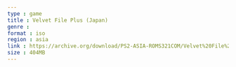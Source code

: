 ```yaml
---
type : game
title : Velvet File Plus (Japan)
genre : 
format : iso
region : asia
link : https://archive.org/download/PS2-ASIA-ROMS321COM/Velvet%20File%20Plus%20%28Japan%29.7z
size : 404MB
---
```

